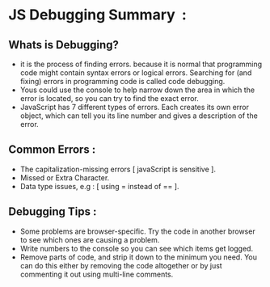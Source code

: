 # JS Debugging Summary  :



## Whats is Debugging? <br>
- it is the process of finding errors. because it is normal that programming code might contain syntax errors or logical errors. Searching for (and fixing) errors in programming code is called code debugging. 
- Yous could use the console to help narrow down the area in which the error is located, so you can try to find the exact error.
- JavaScript has 7 different types of errors. Each creates its own error object, which can tell you its line number and gives a description of the error. 

## Common Errors : <br>
- The capitalization-missing errors [ javaScript is sensitive ].
- Missed or Extra Character. 
- Data type issues, e.g : [ using = instead of == ].

## Debugging Tips : <br>
- Some problems are browser-specific. Try the code in another browser to see which ones are causing a problem. 
- Write numbers to the console so you can see which items get logged. 
- Remove parts of code, and strip it down to the minimum you need. You can do this either by removing the code altogether or by just commenting it out using multi-line comments.